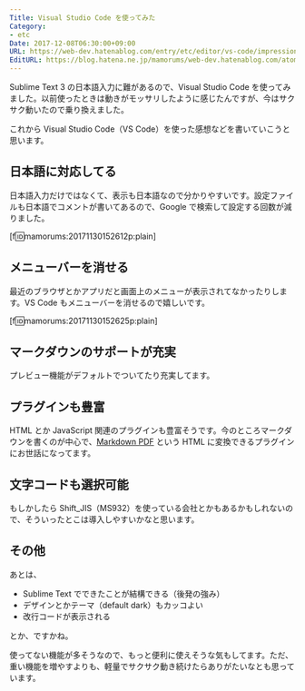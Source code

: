 ```yaml
---
Title: Visual Studio Code を使ってみた
Category:
- etc
Date: 2017-12-08T06:30:00+09:00
URL: https://web-dev.hatenablog.com/entry/etc/editor/vs-code/impressions
EditURL: https://blog.hatena.ne.jp/mamorums/web-dev.hatenablog.com/atom/entry/8599973812322428859
---
```


Sublime Text 3 の日本語入力に難があるので、Visual Studio Code を使ってみました。以前使ったときは動きがモッサリしたように感じたんですが、今はサクサク動いたので乗り換えました。

これから Visual Studio Code（VS Code）を使った感想などを書いていこうと思います。


## 日本語に対応してる
日本語入力だけではなくて、表示も日本語なので分かりやすいです。設定ファイルも日本語でコメントが書いてあるので、Google で検索して設定する回数が減りました。

[f:id:mamorums:20171130152612p:plain]


## メニューバーを消せる
最近のブラウザとかアプリだと画面上のメニューが表示されてなかったりします。VS Code もメニューバーを消せるので嬉しいです。

[f:id:mamorums:20171130152625p:plain]


## マークダウンのサポートが充実
プレビュー機能がデフォルトでついてたり充実してます。


## プラグインも豊富
HTML とか JavaScript 関連のプラグインも豊富そうです。今のところマークダウンを書くのが中心で、[Markdown PDF](https://github.com/yzane/vscode-markdown-pdf) という HTML に変換できるプラグインにお世話になってます。


## 文字コードも選択可能
もしかしたら Shift_JIS（MS932）を使っている会社とかもあるかもしれないので、そういったとこは導入しやすいかなと思います。


## その他
あとは、

- Sublime Text でできたことが結構できる（後発の強み）
- デザインとかテーマ（default dark）もカッコよい
- 改行コードが表示される

とか、ですかね。

使ってない機能が多そうなので、もっと便利に使えそうな気もしてます。ただ、重い機能を増やすよりも、軽量でサクサク動き続けたらありがたいなとも思っています。
